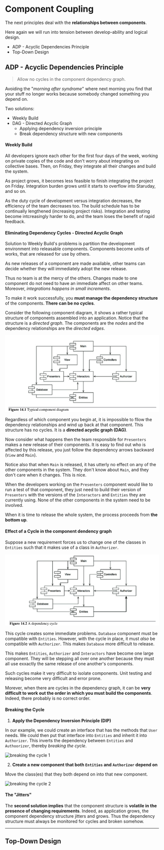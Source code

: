 # Component Coupling

The next principles deal with the __relationships between components__.

Here again we will run into tension between develop-ability and logical design.

* ADP - Acyclic Dependencies Principle
* Top-Down Design

## ADP - Acyclic Dependencies Principle

> Allow no cycles in the component dependency graph.

Avoiding the "_morning after syndrome_" where next morning you find that your stuff no longer works because somebody changed something you depend on.

Two solutions:
* Weekly Build
* DAG - Directed Acyclic Graph
    * Applying dependency inversion principle
    * Break dependency structure with new components

#### Weekly Build

All developers ignore each other for the first four days of the week, working on private copies of the code and don't worry about integrating on collective bases. Then, on Friday, they integrate all their changes and build the system.

As project grows, it becomes less feasible to finish integrating the project on Friday. Integration burden grows until it starts to overflow into Staruday, and so on.

As the duty cycle of development versus integration decreases, the efficiency of the team decreases too. The build schedule has to be continually lengthened (increasing project risks). Integration and testing become intcreasingly harder to do, and the team loses the benefit of rapid feedback.

#### Eliminating Dependency Cycles - Directed Acyclic Graph

Solution to Weekly Build's problems is partition the development environment into releasable components. Components become units of works, that are released for use by others.

As new releases of a component are made available, other teams can decide whether they will immediately adopt the new release. 

Thus no team is at the mercy of the others. Changes made to one component do not need to have an immediate affect on other teams. Moreover, _integrations happens in small increments_.

To make it work successfully, you __must manage the dependency structure__ of the components. __There can be no cycles__.

Consider the following component diagram, it shows a rather typical structure of components assembled into an application. Notice that the structure is a _directed graph_. The components are the _nodes_ and the dependency relationships are the _directed edges_.

![component diagram](./component-diagram.png)

Regardless of which component you begin at, it is impossible to fllow the dependency relationships and wind up back at that component. This structure has no cycles. It is a __directed acyclic graph (DAG)__.

Now consider what happens then the team responsible for `Presenters` makes a new release of their components. It is easy to find out who is affected by this release, you just follow the dependency arrows backward (`View` and `Main`).

Notice also that when `Main` is released, it has utterly no effect on any of the other components in the system. They don't know about `Main`, and they don't care when it changes. This is nice.

When the developers working on the `Presenters` component would like to run a test of that component, they just need to build their version of `Presenters` with the versions of the `Interactors` and `Entities` they are currently using. None of the other components in the system need to be involved.

When it is time to release the whole system, the process proceeds from __the bottom up__.

#### Effect of a Cycle in the component dendency graph

Suppose a new requirement forces us to change one of the classes in `Entities` such that it makes use of a class in `Authorizer`.

![dependency cycle](./dependency-cycle.png)

This cycle creates some immediate problems. `Database` component must be compatible with `Entities`. However, with the cycle in place, it must _also_ be compatible with `Authorizer`. This makes `Database` more difficult to release.

This makes `Entities`, `Authorizer` and `Interactors` have become one large component. They will be stepping all over one another because they must all use exxactly the same release of one another's components.

Such cycles make it very difficult to isolate components. Unit testing and releasing become very difficult and error prone.

Morever, when there are cycles in the dependency graph, it can be __very difficult to work out the order in which you must build the components__. Indeed, there probably is no correct order.

#### Breaking the Cycle

1. __Apply the Dependency Inversion Principle (DIP)__

In our example, we could create an interface that has the methods that `User` needs. We could then put that interface into `Entities` and inherit it into `Authorizer`. This inverts the dependency between `Entities` and `Authoorizer`, thereby _breaking the cycle_.

![breaking the cycle 1](./breaking-the-cycle-1.png)

2. __Create a new component that both `Entities` and `Authorizer` depend on__

Move the class(es) that they both depend on into that new component.

![breaking the cycle 2](./breaking-the-cycle-2.png)

#### The "Jitters"

The __second solution implies__ that the component structure is __volatile in the presence of changing requirements__. Indeed, as application grows, the component dependency structure jitters and grows. Thus the dependency structure must always be monitored for cycles and broken somehow.

---

## Top-Down Design